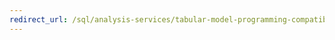 ```yaml
---
redirect_url: /sql/analysis-services/tabular-model-programming-compatibility-levels-1050-1103/conceptual-schema-definition-language-csdl/associationset-element-csdlbi?toc=%2fsql%2fanalysis-services%2ftabular-model-programming-compatibility-levels-1050-1103%2fconceptual-schema-definition-language-csdl%2ftoc.json
---
```

